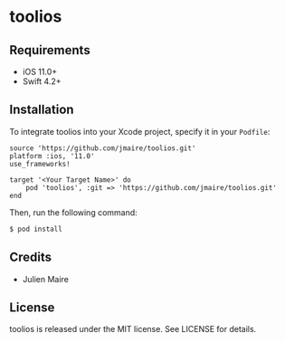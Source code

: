 # toolios

## Requirements

- iOS 11.0+
- Swift 4.2+

## Installation

To integrate toolios into your Xcode project, specify it in your `Podfile`:

```
source 'https://github.com/jmaire/toolios.git'
platform :ios, '11.0'
use_frameworks!

target '<Your Target Name>' do
	pod 'toolios', :git => 'https://github.com/jmaire/toolios.git'
end
```

Then, run the following command:

```bash
$ pod install
```

## Credits

- Julien Maire

## License

toolios is released under the MIT license. See LICENSE for details.